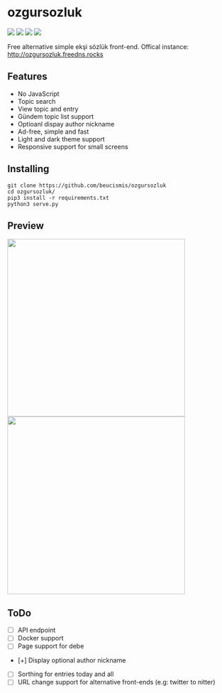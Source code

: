 # ozgursozluk

![](https://img.shields.io/badge/python-3.8%2B-blue)
![](https://img.shields.io/badge/style-black-black)
![](https://img.shields.io/github/actions/workflow/status/beucismis/ozgursozluk/test.yml)
![](https://img.shields.io/website?url=http%3A%2F%2Fozgursozluk.freedns.rocks)

Free alternative simple ekşi sözlük front-end. Offical instance: http://ozgursozluk.freedns.rocks

## Features
- No JavaScript
- Topic search
- View topic and entry
- Gündem topic list support
- Optioanl dispay author nickname
- Ad-free, simple and fast
- Light and dark theme support
- Responsive support for small screens

## Installing
```
git clone https://github.com/beucismis/ozgursozluk
cd ozgursozluk/
pip3 install -r requirements.txt
python3 serve.py
```

## Preview
<p>
  <img src="https://user-images.githubusercontent.com/40023234/233871824-91d1f4e2-1966-4308-b4e1-08269c57fcf4.png" width="400">
  <img src="https://user-images.githubusercontent.com/40023234/233871825-4d7abd29-8829-4964-b166-a28290eb8731.png" width="400">
</p>

## ToDo
- [ ] API endpoint
- [ ] Docker support
- [ ] Page support for debe
- [+] Display optional author nickname
- [ ] Sorthing for entries today and all
- [ ] URL change support for alternative front-ends (e.g: twitter to nitter)
